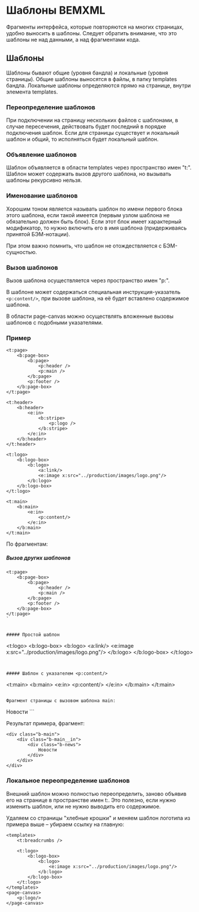 Шаблоны BEMXML
=========

Фрагменты интерфейса, которые повторяются на многих страницах, удобно выносить в шаблоны.
Следует обратить внимание, что это шаблоны не над данными, а над фрагментами кода.

## Шаблоны

Шаблоны бывают общие (уровня бандла) и локальные (уровня страницы).
Общие шаблоны выносятся в файлы, в папку templates бандла.
Локальные шаблоны определяются прямо на странице, внутри элемента templates.

### Переопределение шаблонов

При подключении на страницу нескольких файлов с шаблонами,
в случае пересечения, действовать будет последний в порядке подключения шаблон.
Если для страницы существует и локальный шаблон и общий, то исполняться будет локальный шаблон.

### Объявление шаблонов

Шаблон объявляется в области templates через пространство имен "t:".
Шаблон может содержать вызов другого шаблона, но вызывать шаблоны рекурсивно нельзя.

### Именование шаблонов

Хорошим тоном является называть шаблон по имени первого блока этого шаблона,
если такой имеется (первым узлом шаблона не обязательно должен быть блок).
Если этот блок имеет характерный модификатор, то нужно включить его в имя шаблона
(придерживаясь принятой БЭМ-нотации).

При этом важно помнить, что шаблон не отождествляется с БЭМ-сущностью.

### Вызов шаблонов

Вызов шаблона осуществляется через пространство имен "p:".

В шаблоне может содержаться специальная инструкция-указатель ```<p:content/>```,
при вызове шаблона, на её будет вставлено содержимое шаблона.

В области page-canvas можно осуществлять вложенные вызовы шаблонов с подобными указателями.

### Пример

```
<t:page>
	<b:page-box>
		<b:page>
			<p:header />
			<p:main />
		</b:page>
		<p:footer />
	</b:page-box>
</t:page>

<t:header>
	<b:header>
		<e:in>
			<b:stripe>
				<p:logo />
			</b:stripe>
		</e:in>
	</b:header>
</t:header>

<t:logo>
	<b:logo-box>
		<b:logo>
			<a:link/>
			<e:image x:src="../production/images/logo.png"/>
		</b:logo>
	</b:logo-box>
</t:logo>

<t:main>
	<b:main>
		<e:in>
			<p:content/>
		</e:in>
	</b:main>
</t:main>
```

По фрагментам:

##### Вызов других шаблонов

```
<t:page>
	<b:page-box>
		<b:page>
			<p:header />
			<p:main />
		</b:page>
		<p:footer />
	</b:page-box>
</t:page>
`


##### Простой шаблон

```
<t:logo>
	<b:logo-box>
		<b:logo>
			<a:link/>
			<e:image x:src="../production/images/logo.png"/>
		</b:logo>
	</b:logo-box>
</t:logo>
```


##### Шаблон с указателем <p:content/>

```
<t:main>
	<b:main>
		<e:in>
			<p:content/>
		</e:in>
	</b:main>
</t:main>
```

Фрагмент страницы с вызовом шаблона main:

```
<page-canvas>
	<p:main>
		<b:news>
			Новости
		</b:news>
	</p:main>
</page-canvas>
```

Результат примера, фрагмент:

```
<div class="b-main">
	<div class="b-main__in">
		<div class="b-news">
			Новости
		</div>
	</div>
</div>
```

### Локальное переопределение шаблонов

Внешний шаблон можно полностью переопределить, заново объявив его на странице в пространстве имен t:.
Это полезно, если нужно изменить шаблон, или не нужно выводить его содержимое.

Удаляем со страницы "хлебные крошки" и меняем шаблон логотипа из примера выше – убираем ссылку на главную:

```
<templates>
	<t:breadcrumbs />

	<t:logo>
		<b:logo-box>
			<b:logo>
				<e:image x:src="../production/images/logo.png"/>
			</b:logo>
		</b:logo-box>
	</t:logo>
</templates>
<page-canvas>
	<p:logo/>
</page-canvas>
```




